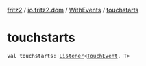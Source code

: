 [fritz2](../../index.md) / [io.fritz2.dom](../index.md) / [WithEvents](index.md) / [touchstarts](./touchstarts.md)

# touchstarts

`val touchstarts: `[`Listener`](../-listener/index.md)`<`[`TouchEvent`](https://kotlinlang.org/api/latest/jvm/stdlib/org.w3c.dom/-touch-event/index.html)`, T>`